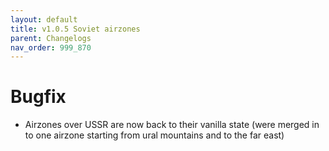 ```yaml
---
layout: default
title: v1.0.5 Soviet airzones
parent: Changelogs
nav_order: 999_870
---
```

# Bugfix
* Airzones over USSR are now back to their vanilla state (were merged in to one airzone starting from ural mountains and to the far east)
